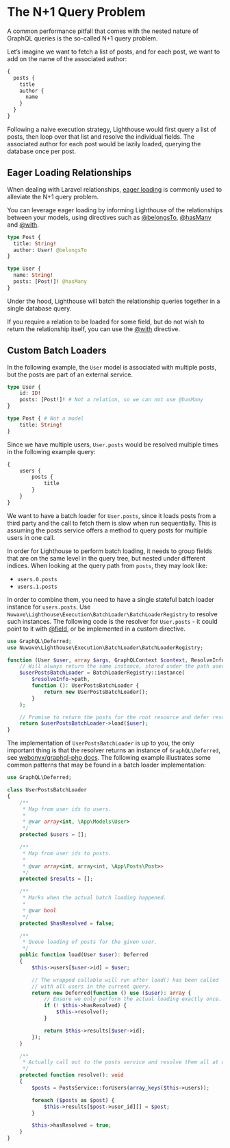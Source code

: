 # The N+1 Query Problem

A common performance pitfall that comes with the nested nature of GraphQL queries
is the so-called N+1 query problem.

Let’s imagine we want to fetch a list of posts, and for each post, we want to add on the
name of the associated author:

```graphql
{
  posts {
    title
    author {
      name
    }
  }
}
```

Following a naive execution strategy, Lighthouse would first query a list of posts,
then loop over that list and resolve the individual fields.
The associated author for each post would be lazily loaded, querying the database
once per post.

## Eager Loading Relationships

When dealing with Laravel relationships, [eager loading](https://laravel.com/docs/eloquent-relationships#eager-loading)
is commonly used to alleviate the N+1 query problem.

You can leverage eager loading by informing Lighthouse of the relationships between your models,
using directives such as [@belongsTo](../api-reference/directives.md#belongsto), [@hasMany](../api-reference/directives.md#hasmany)
and [@with](../api-reference/directives.md#with).

```graphql
type Post {
  title: String!
  author: User! @belongsTo
}

type User {
  name: String!
  posts: [Post!]! @hasMany
}
```

Under the hood, Lighthouse will batch the relationship queries together in a single database query.

If you require a relation to be loaded for some field, but do not wish to return the relationship itself,
you can use the [@with](../api-reference/directives.md#with) directive.

## Custom Batch Loaders

In the following example, the `User` model is associated with multiple posts, but the posts
are part of an external service.

```graphql
type User {
    id: ID!
    posts: [Post!]! # Not a relation, so we can not use @hasMany
}

type Post { # Not a model
    title: String!
}
```

Since we have multiple users, `User.posts` would be resolved multiple times in the following example query:

```graphql
{
    users {
        posts {
            title
        }
    }
}
```

We want to have a batch loader for `User.posts`, since it loads posts from a third party and the
call to fetch them is slow when run sequentially. This is assuming the posts service offers a method
to query posts for multiple users in one call.

In order for Lighthouse to perform batch loading, it needs to group fields that are on the same level
in the query tree, but nested under different indices. When looking at the query path from `posts`, they may look like:

- `users.0.posts`
- `users.1.posts`

In order to combine them, you need to have a single stateful batch loader instance for `users.posts`.
Use `Nuwave\Lighthouse\Execution\BatchLoader\BatchLoaderRegistry` to resolve such instances.
The following code is the resolver for `User.posts` - it could point to it with [@field](../api-reference/directives.md#field),
or be implemented in a custom directive.

```php
use GraphQL\Deferred;
use Nuwave\Lighthouse\Execution\BatchLoader\BatchLoaderRegistry;

function (User $user, array $args, GraphQLContext $context, ResolveInfo $resolveInfo): Deferred {
    // Will always return the same instance, stored under the path users.posts
    $userPostsBatchLoader = BatchLoaderRegistry::instance(
        $resolveInfo->path,
        function (): UserPostsBatchLoader {
            return new UserPostsBatchLoader();
        }
    );

    // Promise to return the posts for the root resource and defer resolving them
    return $userPostsBatchLoader->load($user);
}
```

The implementation of `UserPostsBatchLoader` is up to you, the only important thing is that the resolver
returns an instance of `GraphQL\Deferred`, see [webonyx/graphql-php docs](https://webonyx.github.io/graphql-php/data-fetching/#solving-n1-problem).
The following example illustrates some common patterns that may be found in a batch loader implementation:

```php
use GraphQL\Deferred;

class UserPostsBatchLoader
{
    /**
     * Map from user ids to users.
     *
     * @var array<int, \App\Models\User>
     */
    protected $users = [];

    /**
     * Map from user ids to posts.
     *
     * @var array<int, array<int, \App\Posts\Post>>
     */
    protected $results = [];

    /**
     * Marks when the actual batch loading happened.
     *
     * @var bool
     */
    protected $hasResolved = false;

    /**
     * Queue loading of posts for the given user.
     */
    public function load(User $user): Deferred
    {
        $this->users[$user->id] = $user;

        // The wrapped callable will run after load() has been called
        // with all users in the current query.
        return new Deferred(function () use ($user): array {
            // Ensure we only perform the actual loading exactly once.
            if (! $this->hasResolved) {
                $this->resolve();
            }

            return $this->results[$user->id];
        });
    }

    /**
     * Actually call out to the posts service and resolve them all at once.
     */
    protected function resolve(): void
    {
        $posts = PostsService::forUsers(array_keys($this->users));

        foreach ($posts as $post) {
            $this->results[$post->user_id][] = $post;
        }

        $this->hasResolved = true;
    }
}
```
